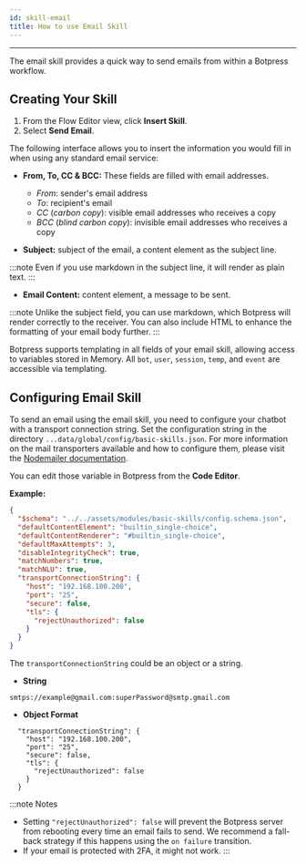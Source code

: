 ```yaml
---
id: skill-email
title: How to use Email Skill
---
```


------------------------

The email skill provides a quick way to send emails from within a Botpress workflow.

## Creating Your Skill

1. From the Flow Editor view, click **Insert Skill**.
1. Select **Send Email**. 

The following interface allows you to insert the information you would fill in when using any standard email service:

- **From, To, CC & BCC:** These fields are filled with email addresses. 
  - _From_: sender's email address
  - _To_: recipient's email
  - _CC_ (_carbon copy_): visible email addresses who receives a copy
  - _BCC_ (_blind carbon copy_): invisible email addresses who receives a copy

- **Subject:** subject of the email, a content element as the subject line.

:::note
Even if you use markdown in the subject line, it will render as plain text.
:::

- **Email Content:** content element, a message to be sent. 

:::note
Unlike the subject field, you can use markdown, which Botpress will render correctly to the receiver. You can also include HTML to enhance the formatting of your email body further.
:::

Botpress supports templating in all fields of your email skill, allowing access to variables stored in Memory. All `bot`, `user`, `session`, `temp`, and `event` are accessible via templating.

## Configuring Email Skill

To send an email using the email skill, you need to configure your chatbot with a transport connection string. Set the configuration string in the directory `...data/global/config/basic-skills.json`. For more information on the mail transporters available and how to configure them, please visit the [Nodemailer documentation](https://nodemailer.com/smtp/#examples).

You can edit those variable in Botpress from the **Code Editor**.

**Example:**

```json
{
  "$schema": "../../assets/modules/basic-skills/config.schema.json",
  "defaultContentElement": "builtin_single-choice",
  "defaultContentRenderer": "#builtin_single-choice",
  "defaultMaxAttempts": 3,
  "disableIntegrityCheck": true,
  "matchNumbers": true,
  "matchNLU": true,
  "transportConnectionString": {
    "host": "192.168.100.200",
    "port": "25",
    "secure": false,
    "tls": {
      "rejectUnauthorized": false
    }
  }
}
```

The `transportConnectionString` could be an object or a string.

- **String**

```
smtps://example@gmail.com:superPassword@smtp.gmail.com
```

- **Object Format**

```
  "transportConnectionString": {
    "host": "192.168.100.200",
    "port": "25",
    "secure": false,
    "tls": {
      "rejectUnauthorized": false
    }
  }
```

:::note Notes
- Setting `"rejectUnauthorized": false` will prevent the Botpress server from rebooting every time an email fails to send. We recommend a fall-back strategy if this happens using the `on failure` transition.
- If your email is protected with 2FA, it might not work.
:::
